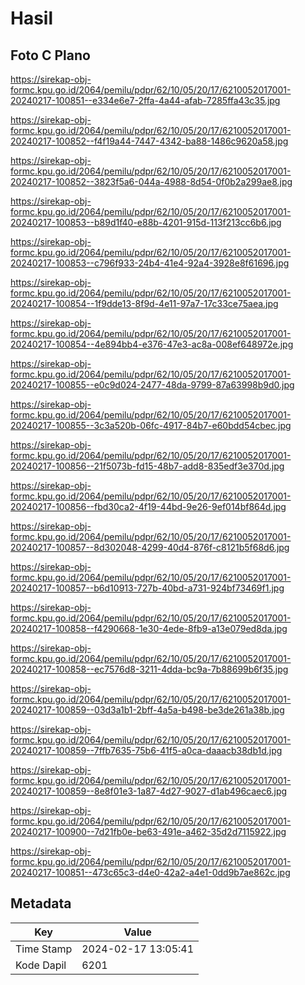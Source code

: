 # Hasil

## Foto C Plano

https://sirekap-obj-formc.kpu.go.id/2064/pemilu/pdpr/62/10/05/20/17/6210052017001-20240217-100851--e334e6e7-2ffa-4a44-afab-7285ffa43c35.jpg

https://sirekap-obj-formc.kpu.go.id/2064/pemilu/pdpr/62/10/05/20/17/6210052017001-20240217-100852--f4f19a44-7447-4342-ba88-1486c9620a58.jpg

https://sirekap-obj-formc.kpu.go.id/2064/pemilu/pdpr/62/10/05/20/17/6210052017001-20240217-100852--3823f5a6-044a-4988-8d54-0f0b2a299ae8.jpg

https://sirekap-obj-formc.kpu.go.id/2064/pemilu/pdpr/62/10/05/20/17/6210052017001-20240217-100853--b89d1f40-e88b-4201-915d-113f213cc6b6.jpg

https://sirekap-obj-formc.kpu.go.id/2064/pemilu/pdpr/62/10/05/20/17/6210052017001-20240217-100853--c796f933-24b4-41e4-92a4-3928e8f61696.jpg

https://sirekap-obj-formc.kpu.go.id/2064/pemilu/pdpr/62/10/05/20/17/6210052017001-20240217-100854--1f9dde13-8f9d-4e11-97a7-17c33ce75aea.jpg

https://sirekap-obj-formc.kpu.go.id/2064/pemilu/pdpr/62/10/05/20/17/6210052017001-20240217-100854--4e894bb4-e376-47e3-ac8a-008ef648972e.jpg

https://sirekap-obj-formc.kpu.go.id/2064/pemilu/pdpr/62/10/05/20/17/6210052017001-20240217-100855--e0c9d024-2477-48da-9799-87a63998b9d0.jpg

https://sirekap-obj-formc.kpu.go.id/2064/pemilu/pdpr/62/10/05/20/17/6210052017001-20240217-100855--3c3a520b-06fc-4917-84b7-e60bdd54cbec.jpg

https://sirekap-obj-formc.kpu.go.id/2064/pemilu/pdpr/62/10/05/20/17/6210052017001-20240217-100856--21f5073b-fd15-48b7-add8-835edf3e370d.jpg

https://sirekap-obj-formc.kpu.go.id/2064/pemilu/pdpr/62/10/05/20/17/6210052017001-20240217-100856--fbd30ca2-4f19-44bd-9e26-9ef014bf864d.jpg

https://sirekap-obj-formc.kpu.go.id/2064/pemilu/pdpr/62/10/05/20/17/6210052017001-20240217-100857--8d302048-4299-40d4-876f-c8121b5f68d6.jpg

https://sirekap-obj-formc.kpu.go.id/2064/pemilu/pdpr/62/10/05/20/17/6210052017001-20240217-100857--b6d10913-727b-40bd-a731-924bf73469f1.jpg

https://sirekap-obj-formc.kpu.go.id/2064/pemilu/pdpr/62/10/05/20/17/6210052017001-20240217-100858--f4290668-1e30-4ede-8fb9-a13e079ed8da.jpg

https://sirekap-obj-formc.kpu.go.id/2064/pemilu/pdpr/62/10/05/20/17/6210052017001-20240217-100858--ec7576d8-3211-4dda-bc9a-7b88699b6f35.jpg

https://sirekap-obj-formc.kpu.go.id/2064/pemilu/pdpr/62/10/05/20/17/6210052017001-20240217-100859--03d3a1b1-2bff-4a5a-b498-be3de261a38b.jpg

https://sirekap-obj-formc.kpu.go.id/2064/pemilu/pdpr/62/10/05/20/17/6210052017001-20240217-100859--7ffb7635-75b6-41f5-a0ca-daaacb38db1d.jpg

https://sirekap-obj-formc.kpu.go.id/2064/pemilu/pdpr/62/10/05/20/17/6210052017001-20240217-100859--8e8f01e3-1a87-4d27-9027-d1ab496caec6.jpg

https://sirekap-obj-formc.kpu.go.id/2064/pemilu/pdpr/62/10/05/20/17/6210052017001-20240217-100900--7d21fb0e-be63-491e-a462-35d2d7115922.jpg

https://sirekap-obj-formc.kpu.go.id/2064/pemilu/pdpr/62/10/05/20/17/6210052017001-20240217-100851--473c65c3-d4e0-42a2-a4e1-0dd9b7ae862c.jpg


## Metadata

| Key        | Value               |
| ---------- | ------------------- |
| Time Stamp | 2024-02-17 13:05:41 |
| Kode Dapil | 6201                |



